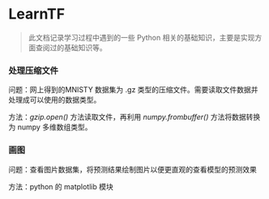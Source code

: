 # LearnTF

> 此文档记录学习过程中遇到的一些 Python 相关的基础知识，主要是实现方面查阅过的基础知识等。

### 处理压缩文件

问题：网上得到的MNISTY 数据集为 .gz 类型的压缩文件。需要读取文件数据并处理成可以使用的数据类型。

方法：*gzip.open()* 方法读取文件，再利用 *numpy.frombuffer()* 方法将数据转换为 numpy 多维数组类型。

### 画图

问题：查看图片数据集，将预测结果绘制图片以便更直观的查看模型的预测效果

方法：python 的 matplotlib 模块